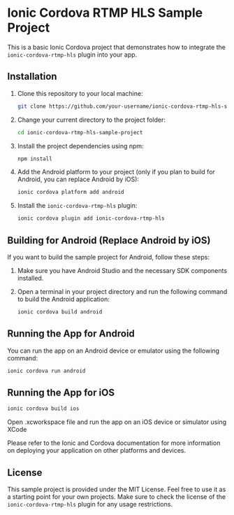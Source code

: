 # Ionic Cordova RTMP HLS Sample Project

This is a basic Ionic Cordova project that demonstrates how to integrate the `ionic-cordova-rtmp-hls` plugin into your app.

## Installation

1. Clone this repository to your local machine:

   ```bash
   git clone https://github.com/your-username/ionic-cordova-rtmp-hls-sample-project.git
   ```

2. Change your current directory to the project folder:

   ```bash
   cd ionic-cordova-rtmp-hls-sample-project
   ```

3. Install the project dependencies using npm:

   ```bash
   npm install
   ```

4. Add the Android platform to your project (only if you plan to build for Android, you can replace Android by iOS):

   ```bash
   ionic cordova platform add android
   ```

5. Install the `ionic-cordova-rtmp-hls` plugin:

   ```bash
   ionic cordova plugin add ionic-cordova-rtmp-hls
   ```

## Building for Android (Replace Android by iOS)

If you want to build the sample project for Android, follow these steps:

1. Make sure you have Android Studio and the necessary SDK components installed.

2. Open a terminal in your project directory and run the following command to build the Android application:

   ```bash
   ionic cordova build android
   ```

## Running the App for Android 

You can run the app on an Android device or emulator using the following command:

```bash
ionic cordova run android
```

## Running the App for iOS

```bash
ionic cordova build ios
```

Open .xcworkspace file and run the app on an iOS device or simulator using XCode


Please refer to the Ionic and Cordova documentation for more information on deploying your application on other platforms and devices.


## License

This sample project is provided under the MIT License. Feel free to use it as a starting point for your own projects. Make sure to check the license of the `ionic-cordova-rtmp-hls` plugin for any usage restrictions.